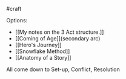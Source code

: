#craft 

Options:
- [[My notes on the 3 Act structure.]]
- [[Coming of Age]](secondary arc)
- [[Hero's Journey]]
- [[Snowflake Method]]
- [[Anatomy of a Story]]

All come down to Set-up, Conflict, Resolution